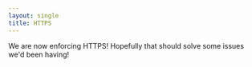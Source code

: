 ```yaml
---
layout: single
title: HTTPS
---
```


We are now enforcing HTTPS! Hopefully that should solve some issues we'd been having!
